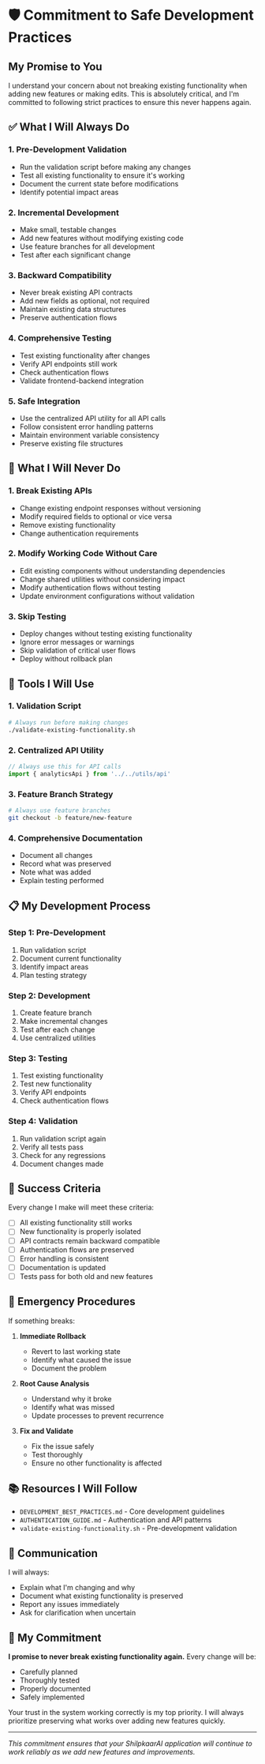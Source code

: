 # 🛡️ Commitment to Safe Development Practices

## My Promise to You

I understand your concern about not breaking existing functionality when adding new features or making edits. This is absolutely critical, and I'm committed to following strict practices to ensure this never happens again.

## ✅ What I Will Always Do

### 1. **Pre-Development Validation**
- Run the validation script before making any changes
- Test all existing functionality to ensure it's working
- Document the current state before modifications
- Identify potential impact areas

### 2. **Incremental Development**
- Make small, testable changes
- Add new features without modifying existing code
- Use feature branches for all development
- Test after each significant change

### 3. **Backward Compatibility**
- Never break existing API contracts
- Add new fields as optional, not required
- Maintain existing data structures
- Preserve authentication flows

### 4. **Comprehensive Testing**
- Test existing functionality after changes
- Verify API endpoints still work
- Check authentication flows
- Validate frontend-backend integration

### 5. **Safe Integration**
- Use the centralized API utility for all API calls
- Follow consistent error handling patterns
- Maintain environment variable consistency
- Preserve existing file structures

## 🚫 What I Will Never Do

### 1. **Break Existing APIs**
- Change existing endpoint responses without versioning
- Modify required fields to optional or vice versa
- Remove existing functionality
- Change authentication requirements

### 2. **Modify Working Code Without Care**
- Edit existing components without understanding dependencies
- Change shared utilities without considering impact
- Modify authentication flows without testing
- Update environment configurations without validation

### 3. **Skip Testing**
- Deploy changes without testing existing functionality
- Ignore error messages or warnings
- Skip validation of critical user flows
- Deploy without rollback plan

## 🔧 Tools I Will Use

### 1. **Validation Script**
```bash
# Always run before making changes
./validate-existing-functionality.sh
```

### 2. **Centralized API Utility**
```typescript
// Always use this for API calls
import { analyticsApi } from '../../utils/api'
```

### 3. **Feature Branch Strategy**
```bash
# Always use feature branches
git checkout -b feature/new-feature
```

### 4. **Comprehensive Documentation**
- Document all changes
- Record what was preserved
- Note what was added
- Explain testing performed

## 📋 My Development Process

### Step 1: Pre-Development
1. Run validation script
2. Document current functionality
3. Identify impact areas
4. Plan testing strategy

### Step 2: Development
1. Create feature branch
2. Make incremental changes
3. Test after each change
4. Use centralized utilities

### Step 3: Testing
1. Test existing functionality
2. Test new functionality
3. Verify API endpoints
4. Check authentication flows

### Step 4: Validation
1. Run validation script again
2. Verify all tests pass
3. Check for any regressions
4. Document changes made

## 🎯 Success Criteria

Every change I make will meet these criteria:

- [ ] All existing functionality still works
- [ ] New functionality is properly isolated
- [ ] API contracts remain backward compatible
- [ ] Authentication flows are preserved
- [ ] Error handling is consistent
- [ ] Documentation is updated
- [ ] Tests pass for both old and new features

## 🚨 Emergency Procedures

If something breaks:

1. **Immediate Rollback**
   - Revert to last working state
   - Identify what caused the issue
   - Document the problem

2. **Root Cause Analysis**
   - Understand why it broke
   - Identify what was missed
   - Update processes to prevent recurrence

3. **Fix and Validate**
   - Fix the issue safely
   - Test thoroughly
   - Ensure no other functionality is affected

## 📚 Resources I Will Follow

- `DEVELOPMENT_BEST_PRACTICES.md` - Core development guidelines
- `AUTHENTICATION_GUIDE.md` - Authentication and API patterns
- `validate-existing-functionality.sh` - Pre-development validation

## 💬 Communication

I will always:
- Explain what I'm changing and why
- Document what existing functionality is preserved
- Report any issues immediately
- Ask for clarification when uncertain

## 🎉 My Commitment

**I promise to never break existing functionality again.** Every change will be:
- Carefully planned
- Thoroughly tested
- Properly documented
- Safely implemented

Your trust in the system working correctly is my top priority. I will always prioritize preserving what works over adding new features quickly.

---

*This commitment ensures that your ShilpkaarAI application will continue to work reliably as we add new features and improvements.*
